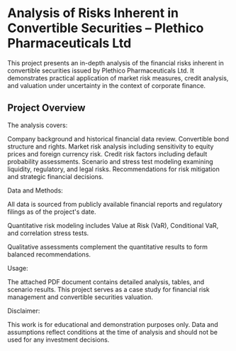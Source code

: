 # Analysis of Risks Inherent in Convertible Securities – Plethico Pharmaceuticals Ltd
This project presents an in-depth analysis of the financial risks inherent in convertible securities issued by Plethico Pharmaceuticals Ltd. It demonstrates practical application of market risk measures, credit analysis, and valuation under uncertainty in the context of corporate finance.

## Project Overview
The analysis covers:

Company background and historical financial data review.
Convertible bond structure and rights.
Market risk analysis including sensitivity to equity prices and foreign currency risk.
Credit risk factors including default probability assessments.
Scenario and stress test modeling examining liquidity, regulatory, and legal risks.
Recommendations for risk mitigation and strategic financial decisions.

Data and Methods:

All data is sourced from publicly available financial reports and regulatory filings as of the project's date.

Quantitative risk modeling includes Value at Risk (VaR), Conditional VaR, and correlation stress tests.

Qualitative assessments complement the quantitative results to form balanced recommendations.

Usage:

The attached PDF document contains detailed analysis, tables, and scenario results.
This project serves as a case study for financial risk management and convertible securities valuation.

Disclaimer:

This work is for educational and demonstration purposes only. Data and assumptions reflect conditions at the time of analysis and should not be used for any investment decisions.

